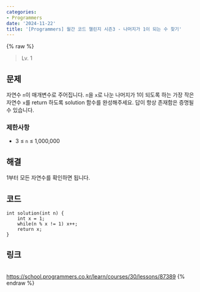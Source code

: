 ```yaml
---
categories:
- Programmers
date: '2024-11-22'
title: '[Programmers] 월간 코드 챌린지 시즌3 - 나머지가 1이 되는 수 찾기'
---
```


{% raw %}
> Lv. 1<br>

## 문제
자연수  `n`이 매개변수로 주어집니다.  `n`을  `x`로 나눈 나머지가 1이 되도록 하는 가장 작은 자연수  `x`를 return 하도록 solution 함수를 완성해주세요. 답이 항상 존재함은 증명될 수 있습니다.

### 제한사항
-   3 ≤  `n`  ≤ 1,000,000

## 해결
1부터 모든 자연수를 확인하면 됩니다.

## 코드
```
int solution(int n) {
    int x = 1;
    while(n % x != 1) x++;
    return x;
}
```

## 링크
<br>https://school.programmers.co.kr/learn/courses/30/lessons/87389
{% endraw %}